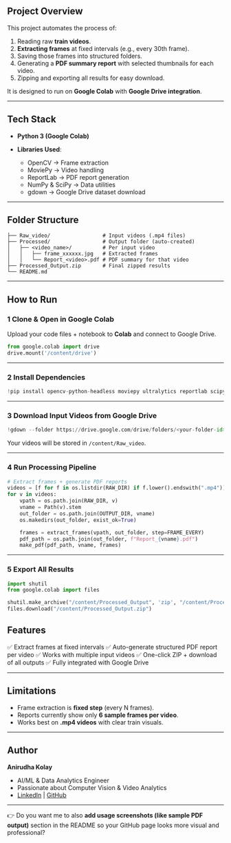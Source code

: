
## Project Overview

This project automates the process of:

1. Reading raw **train videos**.
2. **Extracting frames** at fixed intervals (e.g., every 30th frame).
3. Saving those frames into structured folders.
4. Generating a **PDF summary report** with selected thumbnails for each video.
5. Zipping and exporting all results for easy download.

It is designed to run on **Google Colab** with **Google Drive integration**.

---

## Tech Stack

* **Python 3 (Google Colab)**
* **Libraries Used**:

  * OpenCV → Frame extraction
  * MoviePy → Video handling
  * ReportLab → PDF report generation
  * NumPy & SciPy → Data utilities
  * gdown → Google Drive dataset download

---

## Folder Structure

```
├── Raw_video/                 # Input videos (.mp4 files)
├── Processed/                 # Output folder (auto-created)
│   ├── <video_name>/          # Per input video
│   │   ├── frame_xxxxxx.jpg   # Extracted frames
│   │   └── Report_<video>.pdf # PDF summary for that video
├── Processed_Output.zip       # Final zipped results
└── README.md
```

---

##  How to Run

### 1️ Clone & Open in Google Colab

Upload your code files + notebook to **Colab** and connect to Google Drive.

```python
from google.colab import drive
drive.mount('/content/drive')
```

---

### 2️ Install Dependencies

```python
!pip install opencv-python-headless moviepy ultralytics reportlab scipy gdown
```

---

### 3️ Download Input Videos from Google Drive

```python
!gdown --folder https://drive.google.com/drive/folders/<your-folder-id>
```

Your videos will be stored in `/content/Raw_video`.

---

### 4️ Run Processing Pipeline

```python
# Extract frames + generate PDF reports
videos = [f for f in os.listdir(RAW_DIR) if f.lower().endswith(".mp4")]
for v in videos:
    vpath = os.path.join(RAW_DIR, v)
    vname = Path(v).stem
    out_folder = os.path.join(OUTPUT_DIR, vname)
    os.makedirs(out_folder, exist_ok=True)

    frames = extract_frames(vpath, out_folder, step=FRAME_EVERY)
    pdf_path = os.path.join(out_folder, f"Report_{vname}.pdf")
    make_pdf(pdf_path, vname, frames)
```

---

### 5️ Export All Results

```python
import shutil
from google.colab import files

shutil.make_archive("/content/Processed_Output", 'zip', "/content/Processed")
files.download("/content/Processed_Output.zip")
```


## Features

✅ Extract frames at fixed intervals
✅ Auto-generate structured PDF report per video
✅ Works with multiple input videos
✅ One-click ZIP + download of all outputs
✅ Fully integrated with Google Drive

---

## Limitations

* Frame extraction is **fixed step** (every N frames).
* Reports currently show only **6 sample frames per video**.
* Works best on **.mp4 videos** with clear train visuals.

---

## Author

**Anirudha Kolay**

* AI/ML & Data Analytics Engineer
* Passionate about Computer Vision & Video Analytics
* [LinkedIn](www.linkedin.com/in/anirudhakolay) | [GitHub](https://github.com/anirudhakolay)

---

👉 Do you want me to also **add usage screenshots (like sample PDF output)** section in the README so your GitHub page looks more visual and professional?
